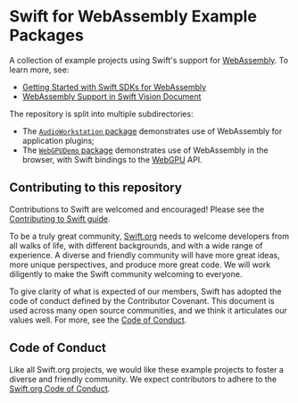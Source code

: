 # Swift for WebAssembly Example Packages

A collection of example projects using Swift's support for [WebAssembly](https://webassembly.org). To learn more, see:

- [Getting Started with Swift SDKs for WebAssembly](https://www.swift.org/documentation/articles/wasm-getting-started.html)
- [WebAssembly Support in Swift Vision Document](https://github.com/swiftlang/swift-evolution/blob/main/visions/webassembly.md)

The repository is split into multiple subdirectories:

- The [`AudioWorkstation` package](./AudioWorkstation) demonstrates use of
  WebAssembly for application plugins;
- The [`WebGPUDemo` package](./WebGPUDemo) demonstrates use of WebAssembly
  in the browser, with Swift bindings to the [WebGPU](https://developer.apple.com/videos/play/wwdc2025/236) API.

## Contributing to this repository

Contributions to Swift are welcomed and encouraged! Please see the
[Contributing to Swift guide](https://swift.org/contributing/).

To be a truly great community, [Swift.org](https://swift.org/) needs to welcome
developers from all walks of life, with different backgrounds, and with a wide
range of experience. A diverse and friendly community will have more great
ideas, more unique perspectives, and produce more great code. We will work
diligently to make the Swift community welcoming to everyone.

To give clarity of what is expected of our members, Swift has adopted the
code of conduct defined by the Contributor Covenant. This document is used
across many open source communities, and we think it articulates our values
well. For more, see the [Code of Conduct](https://swift.org/code-of-conduct/).


## Code of Conduct

Like all Swift.org projects, we would like these example projects to foster a diverse and friendly
community. We expect contributors to adhere to the [Swift.org Code of
Conduct](https://swift.org/code-of-conduct/).
